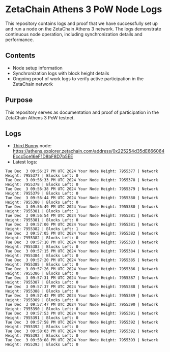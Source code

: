 # ZetaChain Athens 3 PoW Node Logs
This repository contains logs and proof that we have successfully set up and run a node on the ZetaChain Athens 3 network. The logs demonstrate continuous node operation, including synchronization details and performance.

## Contents
- Node setup information
- Synchronization logs with block height details
- Ongoing proof of work logs to verify active participation in the ZetaChain network

## Purpose
This repository serves as documentation and proof of participation in the ZetaChain Athens 3 PoW testnet.

## Logs

- [Third Bunny](https://thirdbunny.xyz/) node: https://athens.explorer.zetachain.com/address/0x225254d35dE666064Eccc5ce16eF1D8bF8D7b5EE
- Latest logs:
```
Tue Dec  3 09:56:27 PM UTC 2024 Your Node Height: 7955377 | Network Height: 7955377 | Blocks Left: 0
Tue Dec  3 09:56:33 PM UTC 2024 Your Node Height: 7955378 | Network Height: 7955378 | Blocks Left: 0
Tue Dec  3 09:56:38 PM UTC 2024 Your Node Height: 7955379 | Network Height: 7955379 | Blocks Left: 0
Tue Dec  3 09:56:44 PM UTC 2024 Your Node Height: 7955380 | Network Height: 7955380 | Blocks Left: 0
Tue Dec  3 09:56:49 PM UTC 2024 Your Node Height: 7955380 | Network Height: 7955381 | Blocks Left: 1
Tue Dec  3 09:56:54 PM UTC 2024 Your Node Height: 7955381 | Network Height: 7955381 | Blocks Left: 0
Tue Dec  3 09:57:00 PM UTC 2024 Your Node Height: 7955381 | Network Height: 7955382 | Blocks Left: 1
Tue Dec  3 09:57:05 PM UTC 2024 Your Node Height: 7955382 | Network Height: 7955382 | Blocks Left: 0
Tue Dec  3 09:57:10 PM UTC 2024 Your Node Height: 7955383 | Network Height: 7955383 | Blocks Left: 0
Tue Dec  3 09:57:15 PM UTC 2024 Your Node Height: 7955384 | Network Height: 7955384 | Blocks Left: 0
Tue Dec  3 09:57:20 PM UTC 2024 Your Node Height: 7955385 | Network Height: 7955385 | Blocks Left: 0
Tue Dec  3 09:57:26 PM UTC 2024 Your Node Height: 7955386 | Network Height: 7955386 | Blocks Left: 0
Tue Dec  3 09:57:31 PM UTC 2024 Your Node Height: 7955387 | Network Height: 7955387 | Blocks Left: 0
Tue Dec  3 09:57:37 PM UTC 2024 Your Node Height: 7955388 | Network Height: 7955388 | Blocks Left: 0
Tue Dec  3 09:57:42 PM UTC 2024 Your Node Height: 7955389 | Network Height: 7955389 | Blocks Left: 0
Tue Dec  3 09:57:47 PM UTC 2024 Your Node Height: 7955390 | Network Height: 7955390 | Blocks Left: 0
Tue Dec  3 09:57:53 PM UTC 2024 Your Node Height: 7955391 | Network Height: 7955391 | Blocks Left: 0
Tue Dec  3 09:57:58 PM UTC 2024 Your Node Height: 7955392 | Network Height: 7955392 | Blocks Left: 0
Tue Dec  3 09:58:03 PM UTC 2024 Your Node Height: 7955392 | Network Height: 7955392 | Blocks Left: 0
Tue Dec  3 09:58:08 PM UTC 2024 Your Node Height: 7955393 | Network Height: 7955393 | Blocks Left: 0
```
